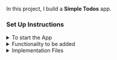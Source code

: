 In this project, I build a **Simple Todos** app.

### Set Up Instructions

<details>
<summary>To start the App</summary>

- Download dependencies by running `npm install`
- Start up the app using `npm start`
</details>

<details>
<summary>Functionality to be added</summary>
<br/>

The app having following functionalities

- Initially, the list of given todos should be displayed with a delete icon and time for each todo
- When **Delete** button of a todo is clicked, then the respective todo should be deleted
- When the **Check box** is clicked then it strike off that related todo item.
- The `SimpleTodos` will consist of the `initialTodosList`. It consists of a list of todo objects with the following properties in each todo object

  |  Key   | Data Type |
  | :----: | :-------: |
  |   id   |  Number   |
  |  todo  |  String   |
  | isDone |   Bool    |
  |  date  |  Object   |

</details>

<details>
<summary>Implementation Files</summary>
<br/>

We uses these files to complete the implementation:

- `src/components/SimpleTodos/index.js`
- `src/components/SimpleTodos/index.css`
- `src/components/TodoItem/index.js`
- `src/components/TodoItem/index.css`
- `src/App.js`
</details>
